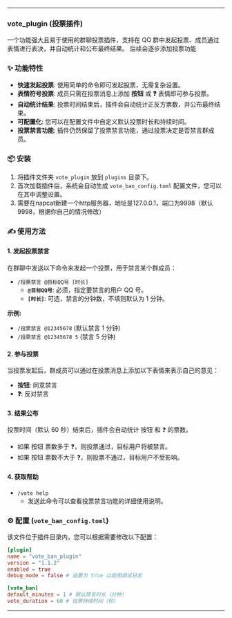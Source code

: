 
-----

### vote_plugin (投票插件)

一个功能强大且易于使用的群聊投票插件，支持在 QQ 群中发起投票、成员通过表情进行表决，并自动统计和公布最终结果。
后续会逐步添加投票功能

### ✨ 功能特性

  * **快速发起投票**: 使用简单的命令即可发起投票，无需复杂设置。
  * **表情符号投票**: 成员只需在投票消息上添加 **按钮** 或 **❓** 表情即可参与投票。
  * **自动统计结果**: 投票时间结束后，插件会自动统计正反方票数，并公布最终结果。
  * **可配置化**: 您可以在配置文件中自定义默认投票时长和持续时间。
  * **投票禁言功能**: 插件仍然保留了投票禁言功能，通过投票决定是否禁言群成员。

### 📦 安装

1.  将插件文件夹 `vote_plugin` 放到 `plugins` 目录下。
2.  首次加载插件后，系统会自动生成 `vote_ban_config.toml` 配置文件，您可以在其中调整设置。
3.  需要在napcat新建一个http服务器，地址是127.0.0.1，端口为9998（默认9998，根据你自己的情况修改）

### ✍️ 使用方法

#### 1. 发起投票禁言

在群聊中发送以下命令来发起一个投票，用于禁言某个群成员：

  * `/投票禁言 @目标QQ号 [时长]`
      * **`@目标QQ号`**: 必须，指定要禁言的用户 QQ 号。
      * **`[时长]`**: 可选，禁言的分钟数，不填则默认为 1 分钟。

**示例:**

  * `/投票禁言 @12345678` (默认禁言 1 分钟)
  * `/投票禁言 @12345678 5` (禁言 5 分钟)

#### 2. 参与投票

当投票发起后，群成员可以通过在投票消息上添加以下表情来表示自己的意见：

  * **按钮**: 同意禁言
  * **❓**: 反对禁言

#### 3. 结果公布

投票时间（默认 60 秒）结束后，插件会自动统计 按钮 和 ❓ 的票数。

  * 如果 按钮 票数多于 ❓，则投票通过，目标用户将被禁言。
  * 如果 按钮 票数不大于 ❓，则投票不通过，目标用户不受影响。

#### 4. 获取帮助

  * `/vote help`
      * 发送此命令可以查看投票禁言功能的详细使用说明。

### ⚙️ 配置 (`vote_ban_config.toml`)

该文件位于插件目录内，您可以根据需要修改以下配置：

```toml
[plugin]
name = "vote_ban_plugin"
version = "1.1.2"
enabled = true
debug_mode = false # 设置为 true 以启用调试日志

[vote_ban]
default_minutes = 1 # 默认禁言时长（分钟）
vote_duration = 60 # 投票持续时间（秒）
```

-----